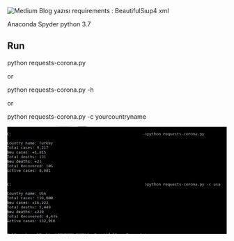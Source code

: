 
![Medium Blog yazısı](https://medium.com/@blalyasar/python-argparse-modülü-beautifulsoup-ve-corona-verileri-c1f178f51b5c)
requirements : 
BeautifulSıup4
xml

Anaconda Spyder python 3.7
## Run
python requests-corona.py

or

python requests-corona.py -h

or

python requests-corona.py -c yourcountryname


![Screenpins](https://github.com/blalyasar/Covid19_liveTracker/blob/master/argparse-c.png?raw=true)


